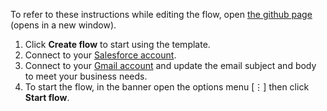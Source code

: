 To refer to these instructions while editing the flow, open [the github page](https://github.com/ot4i/app-connect-templates/blob/master/resources/markdown/Send%20Gmail%20message%20to%20new%20Salesforce%20lead_instructions.md) (opens in a new window).

1. Click **Create flow** to start using the template.
1. Connect to your [Salesforce account](http://ibm.biz/ach2salesforce).
1. Connect to your [Gmail account](http://ibm.biz/acgmail) and update the email subject and body to meet your business needs.
1. To start the flow, in the banner open the options menu [&#8942;] then click **Start flow**.
